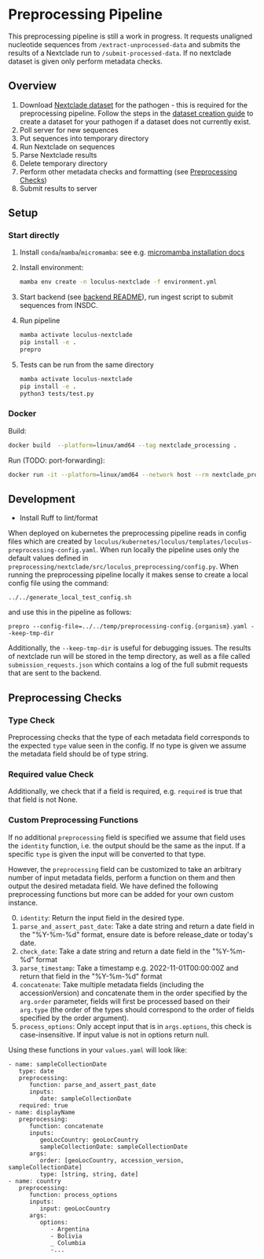 # Preprocessing Pipeline

This preprocessing pipeline is still a work in progress. It requests unaligned nucleotide sequences from `/extract-unprocessed-data` and submits the results of a Nextclade run to `/submit-processed-data`. If no nextclade dataset is given only perform metadata checks.

## Overview

1. Download [Nextclade dataset](https://docs.nextstrain.org/projects/nextclade/en/stable/user/datasets.html) for the pathogen - this is required for the preprocessing pipeline. Follow the steps in the [dataset creation guide](https://github.com/nextstrain/nextclade_data/blob/master/docs/dataset-creation-guide.md) to create a dataset for your pathogen if a dataset does not currently exist.
1. Poll server for new sequences
1. Put sequences into temporary directory
1. Run Nextclade on sequences
1. Parse Nextclade results
1. Delete temporary directory
1. Perform other metadata checks and formatting (see [Preprocessing Checks](#preprocessing-checks))
1. Submit results to server

## Setup

### Start directly

1. Install `conda`/`mamba`/`micromamba`: see e.g. [micromamba installation docs](https://mamba.readthedocs.io/en/latest/micromamba-installation.html#umamba-install)
2. Install environment:

   ```bash
   mamba env create -n loculus-nextclade -f environment.yml
   ```

3. Start backend (see [backend README](../backend/README.md)), run ingest script to submit sequences from INSDC.

4. Run pipeline

   ```bash
   mamba activate loculus-nextclade
   pip install -e .
   prepro
   ```
5. Tests can be run from the same directory

   ```bash
   mamba activate loculus-nextclade
   pip install -e .
   python3 tests/test.py
   ```

### Docker

Build:

```bash
docker build  --platform=linux/amd64 --tag nextclade_processing .
```

Run (TODO: port-forwarding):

```bash
docker run -it --platform=linux/amd64 --network host --rm nextclade_processing python main.py
```

## Development

- Install Ruff to lint/format

When deployed on kubernetes the preprocessing pipeline reads in config files which are created by `loculus/kubernetes/loculus/templates/loculus-preprocessing-config.yaml`. When run locally the pipeline uses only the default values defined in `preprocessing/nextclade/src/loculus_preprocessing/config.py`. When running the preprocessing pipeline locally it makes sense to create a local config file using the command:

```
../../generate_local_test_config.sh
```

and use this in the pipeline as follows:

```
prepro --config-file=../../temp/preprocessing-config.{organism}.yaml --keep-tmp-dir
```

Additionally, the `--keep-tmp-dir` is useful for debugging issues. The results of nextclade run will be stored in the temp directory, as well as a file called `submission_requests.json` which contains a log of the full submit requests that are sent to the backend.

## Preprocessing Checks

### Type Check

Preprocessing checks that the type of each metadata field corresponds to the expected `type` value seen in the config. If no type is given we assume the metadata field should be of type string.

### Required value Check

Additionally, we check that if a field is required, e.g. `required` is true that that field is not None.

### Custom Preprocessing Functions

If no additional `preprocessing` field is specified we assume that field uses the `identity` function, i.e. the output should be the same as the input. If a specific `type` is given the input will be converted to that type.

However, the `preprocessing` field can be customized to take an arbitrary number of input metadata fields, perform a function on them and then output the desired metadata field. We have defined the following preprocessing functions but more can be added for your own custom instance.

0. `identity`: Return the input field in the desired type.
1. `parse_and_assert_past_date`: Take a date string and return a date field in the "%Y-%m-%d" format, ensure date is before release_date or today's date.
2. `check_date`: Take a date string and return a date field in the "%Y-%m-%d" format
3. `parse_timestamp`: Take a timestamp e.g. 2022-11-01T00:00:00Z and return that field in the "%Y-%m-%d" format
4. `concatenate`: Take multiple metadata fields (including the accessionVersion) and concatenate them in the order specified by the `arg.order` parameter, fields will first be processed based on their `arg.type` (the order of the types should correspond to the order of fields specified by the order argument).
5. `process_options`: Only accept input that is in `args.options`, this check is case-insensitive. If input value is not in options return null.

Using these functions in your `values.yaml` will look like:

```
- name: sampleCollectionDate
   type: date
   preprocessing:
      function: parse_and_assert_past_date
      inputs:
         date: sampleCollectionDate
   required: true
- name: displayName
   preprocessing:
      function: concatenate
      inputs:
         geoLocCountry: geoLocCountry
         sampleCollectionDate: sampleCollectionDate
      args:
         order: [geoLocCountry, accession_version, sampleCollectionDate]
         type: [string, string, date]
- name: country
   preprocessing:
      function: process_options
      inputs:
         input: geoLocCountry
      args:
         options:
            - Argentina
            - Bolivia
            _ Columbia
            -...
```
